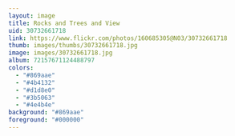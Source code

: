 ```yaml
---
layout: image
title: Rocks and Trees and View
uid: 30732661718
link: https://www.flickr.com/photos/160685305@N03/30732661718
thumb: images/thumbs/30732661718.jpg
image: images/30732661718.jpg
album: 72157671124488797
colors: 
  - "#869aae"
  - "#4b4132"
  - "#d1d8e0"
  - "#3b5063"
  - "#4e4b4e"
background: "#869aae"
foreground: "#000000"
---
```


